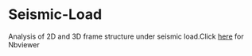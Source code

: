 # Seismic-Load
Analysis of 2D and 3D frame structure under seismic load.Click [here](https://nbviewer.jupyter.org/github/danielbmmatos/Seismic-Load/blob/master/Analysis%20of%202D%20and%203D%20frame%20structure%20under%20seismic%20load..ipynb) for Nbviewer
